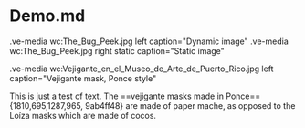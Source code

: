 # Demo.md


.ve-media wc:The_Bug_Peek.jpg left caption="Dynamic image"
.ve-media wc:The_Bug_Peek.jpg right static caption="Static image"

.ve-media wc:Vejigante_en_el_Museo_de_Arte_de_Puerto_Rico.jpg  left caption="Vejigante mask, Ponce style"

This is just a test of text. The ==vejigante masks made in Ponce=={1810,695,1287,965, 9ab4ff48} are made of paper mache, as opposed to the Loíza masks which are made of cocos. 
